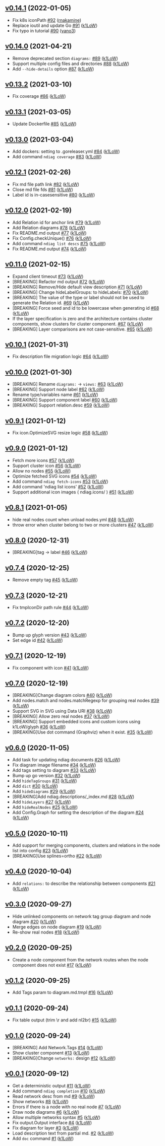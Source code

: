 ## [v0.14.1](https://github.com/k1LoW/ndiag/compare/v0.14.0...v0.14.1) (2022-01-05)

* Fix k8s iconPath [#92](https://github.com/k1LoW/ndiag/pull/92) ([rnakamine](https://github.com/rnakamine))
* Replace ioutil and update Go [#91](https://github.com/k1LoW/ndiag/pull/91) ([k1LoW](https://github.com/k1LoW))
* Fix typo in tutorial [#90](https://github.com/k1LoW/ndiag/pull/90) ([yano3](https://github.com/yano3))

## [v0.14.0](https://github.com/k1LoW/ndiag/compare/v0.13.2...v0.14.0) (2021-04-21)

* Remove deprecated section `diagrams:` [#89](https://github.com/k1LoW/ndiag/pull/89) ([k1LoW](https://github.com/k1LoW))
* Support multiple config files and directories [#88](https://github.com/k1LoW/ndiag/pull/88) ([k1LoW](https://github.com/k1LoW))
* Add `--hide-details` option [#87](https://github.com/k1LoW/ndiag/pull/87) ([k1LoW](https://github.com/k1LoW))

## [v0.13.2](https://github.com/k1LoW/ndiag/compare/v0.13.1...v0.13.2) (2021-03-10)

* Fix coverage [#86](https://github.com/k1LoW/ndiag/pull/86) ([k1LoW](https://github.com/k1LoW))

## [v0.13.1](https://github.com/k1LoW/ndiag/compare/v0.13.0...v0.13.1) (2021-03-05)

* Update Dockerfile [#85](https://github.com/k1LoW/ndiag/pull/85) ([k1LoW](https://github.com/k1LoW))

## [v0.13.0](https://github.com/k1LoW/ndiag/compare/v0.12.1...v0.13.0) (2021-03-04)

* Add dockers: setting to .goreleaser.yml [#84](https://github.com/k1LoW/ndiag/pull/84) ([k1LoW](https://github.com/k1LoW))
* Add command `ndiag coverage` [#83](https://github.com/k1LoW/ndiag/pull/83) ([k1LoW](https://github.com/k1LoW))

## [v0.12.1](https://github.com/k1LoW/ndiag/compare/v0.12.0...v0.12.1) (2021-02-26)

* Fix md file path link [#82](https://github.com/k1LoW/ndiag/pull/82) ([k1LoW](https://github.com/k1LoW))
* Close md file fds [#81](https://github.com/k1LoW/ndiag/pull/81) ([k1LoW](https://github.com/k1LoW))
* Label id is in-casesensitive [#80](https://github.com/k1LoW/ndiag/pull/80) ([k1LoW](https://github.com/k1LoW))

## [v0.12.0](https://github.com/k1LoW/ndiag/compare/v0.11.0...v0.12.0) (2021-02-19)

* Add Relation id for anchor link [#79](https://github.com/k1LoW/ndiag/pull/79) ([k1LoW](https://github.com/k1LoW))
* Add Relation diagrams [#78](https://github.com/k1LoW/ndiag/pull/78) ([k1LoW](https://github.com/k1LoW))
* Fix README.md output [#77](https://github.com/k1LoW/ndiag/pull/77) ([k1LoW](https://github.com/k1LoW))
* Fix Config.checkUnique() [#76](https://github.com/k1LoW/ndiag/pull/76) ([k1LoW](https://github.com/k1LoW))
* Add command `ndiag list descs` [#75](https://github.com/k1LoW/ndiag/pull/75) ([k1LoW](https://github.com/k1LoW))
* Fix README.md output [#74](https://github.com/k1LoW/ndiag/pull/74) ([k1LoW](https://github.com/k1LoW))

## [v0.11.0](https://github.com/k1LoW/ndiag/compare/v0.10.1...v0.11.0) (2021-02-15)

* Expand client timeout [#73](https://github.com/k1LoW/ndiag/pull/73) ([k1LoW](https://github.com/k1LoW))
* [BREAKING] Refactor md output [#72](https://github.com/k1LoW/ndiag/pull/72) ([k1LoW](https://github.com/k1LoW))
* [BREAKING] Remove/Hide default view description [#71](https://github.com/k1LoW/ndiag/pull/71) ([k1LoW](https://github.com/k1LoW))
* [BREAKING] Change hideLabelGroups: to hideLabels: [#70](https://github.com/k1LoW/ndiag/pull/70) ([k1LoW](https://github.com/k1LoW))
* [BREAKING] The value of the type or label should not be used to generate the Relation id. [#69](https://github.com/k1LoW/ndiag/pull/69) ([k1LoW](https://github.com/k1LoW))
* [BREAKING] Force seed and id to be lowercase when generating id [#68](https://github.com/k1LoW/ndiag/pull/68) ([k1LoW](https://github.com/k1LoW))
* If the layer specification is zero and the architecture contains cluster components, show clusters for cluster component. [#67](https://github.com/k1LoW/ndiag/pull/67) ([k1LoW](https://github.com/k1LoW))
* [BREAKING] Layer comparisons are not case-sensitive. [#65](https://github.com/k1LoW/ndiag/pull/65) ([k1LoW](https://github.com/k1LoW))

## [v0.10.1](https://github.com/k1LoW/ndiag/compare/v0.10.0...v0.10.1) (2021-01-31)

* Fix description file migration logic [#64](https://github.com/k1LoW/ndiag/pull/64) ([k1LoW](https://github.com/k1LoW))

## [v0.10.0](https://github.com/k1LoW/ndiag/compare/v0.9.1...v0.10.0) (2021-01-30)

* [BREAKING] Rename `diagrams:` -> `views:` [#63](https://github.com/k1LoW/ndiag/pull/63) ([k1LoW](https://github.com/k1LoW))
* [BREAKING] Support node label [#62](https://github.com/k1LoW/ndiag/pull/62) ([k1LoW](https://github.com/k1LoW))
* Rename type/variables name [#61](https://github.com/k1LoW/ndiag/pull/61) ([k1LoW](https://github.com/k1LoW))
* [BREAKING] Support component label [#60](https://github.com/k1LoW/ndiag/pull/60) ([k1LoW](https://github.com/k1LoW))
* [BREAKING] Support relation.desc [#59](https://github.com/k1LoW/ndiag/pull/59) ([k1LoW](https://github.com/k1LoW))

## [v0.9.1](https://github.com/k1LoW/ndiag/compare/v0.9.0...v0.9.1) (2021-01-12)

* Fix icon.OptimizeSVG resize logic [#58](https://github.com/k1LoW/ndiag/pull/58) ([k1LoW](https://github.com/k1LoW))

## [v0.9.0](https://github.com/k1LoW/ndiag/compare/v0.8.1...v0.9.0) (2021-01-12)

* Fetch more icons [#57](https://github.com/k1LoW/ndiag/pull/57) ([k1LoW](https://github.com/k1LoW))
* Support cluster icon [#56](https://github.com/k1LoW/ndiag/pull/56) ([k1LoW](https://github.com/k1LoW))
* Allow no nodes [#55](https://github.com/k1LoW/ndiag/pull/55) ([k1LoW](https://github.com/k1LoW))
* Optimize fetched SVG icons [#54](https://github.com/k1LoW/ndiag/pull/54) ([k1LoW](https://github.com/k1LoW))
* Add command `ndiag fetch-icons` [#53](https://github.com/k1LoW/ndiag/pull/53) ([k1LoW](https://github.com/k1LoW))
* Add command 'ndiag list icons' [#52](https://github.com/k1LoW/ndiag/pull/52) ([k1LoW](https://github.com/k1LoW))
* Support additional icon images ( ndiag.icons/ ) [#51](https://github.com/k1LoW/ndiag/pull/51) ([k1LoW](https://github.com/k1LoW))

## [v0.8.1](https://github.com/k1LoW/ndiag/compare/v0.8.0...v0.8.1) (2021-01-05)

* hide real nodes count when unload nodes.yml [#48](https://github.com/k1LoW/ndiag/pull/48) ([k1LoW](https://github.com/k1LoW))
* throw error when cluster belong to two or more clusters [#47](https://github.com/k1LoW/ndiag/pull/47) ([k1LoW](https://github.com/k1LoW))

## [v0.8.0](https://github.com/k1LoW/ndiag/compare/v0.7.4...v0.8.0) (2020-12-31)

* [BREAKING]tag -> label [#46](https://github.com/k1LoW/ndiag/pull/46) ([k1LoW](https://github.com/k1LoW))

## [v0.7.4](https://github.com/k1LoW/ndiag/compare/v0.7.3...v0.7.4) (2020-12-25)

* Remove empty tag [#45](https://github.com/k1LoW/ndiag/pull/45) ([k1LoW](https://github.com/k1LoW))

## [v0.7.3](https://github.com/k1LoW/ndiag/compare/v0.7.2...v0.7.3) (2020-12-21)

* Fix tmpIconDir path rule [#44](https://github.com/k1LoW/ndiag/pull/44) ([k1LoW](https://github.com/k1LoW))

## [v0.7.2](https://github.com/k1LoW/ndiag/compare/v0.7.1...v0.7.2) (2020-12-20)

* Bump up glyph version [#43](https://github.com/k1LoW/ndiag/pull/43) ([k1LoW](https://github.com/k1LoW))
* Set edge id [#42](https://github.com/k1LoW/ndiag/pull/42) ([k1LoW](https://github.com/k1LoW))

## [v0.7.1](https://github.com/k1LoW/ndiag/compare/v0.7.0...v0.7.1) (2020-12-19)

* Fix component with icon [#41](https://github.com/k1LoW/ndiag/pull/41) ([k1LoW](https://github.com/k1LoW))

## [v0.7.0](https://github.com/k1LoW/ndiag/compare/v0.6.0...v0.7.0) (2020-12-19)

* [BREAKING]Change diagram colors [#40](https://github.com/k1LoW/ndiag/pull/40) ([k1LoW](https://github.com/k1LoW))
* Add nodes.match and nodes.matchRegexp for grouping real nodes [#39](https://github.com/k1LoW/ndiag/pull/39) ([k1LoW](https://github.com/k1LoW))
* Support SVG in SVG using Data URI [#38](https://github.com/k1LoW/ndiag/pull/38) ([k1LoW](https://github.com/k1LoW))
* [BREAKING] Allow zero real nodes [#37](https://github.com/k1LoW/ndiag/pull/37) ([k1LoW](https://github.com/k1LoW))
* [BREAKING] Support embedded icons and custom icons using k1LoW/glyph [#36](https://github.com/k1LoW/ndiag/pull/36) ([k1LoW](https://github.com/k1LoW))
* [BREAKING]Use dot command (Graphviz) when it exist. [#35](https://github.com/k1LoW/ndiag/pull/35) ([k1LoW](https://github.com/k1LoW))

## [v0.6.0](https://github.com/k1LoW/ndiag/compare/v0.5.0...v0.6.0) (2020-11-05)

* Add task for updating ndiag documents [#26](https://github.com/k1LoW/ndiag/pull/26) ([k1LoW](https://github.com/k1LoW))
* Fix diagram image filename [#34](https://github.com/k1LoW/ndiag/pull/34) ([k1LoW](https://github.com/k1LoW))
* Add tags setting to diagram [#33](https://github.com/k1LoW/ndiag/pull/33) ([k1LoW](https://github.com/k1LoW))
* Bump up go version [#32](https://github.com/k1LoW/ndiag/pull/32) ([k1LoW](https://github.com/k1LoW))
* Add `hideTagGroups` [#31](https://github.com/k1LoW/ndiag/pull/31) ([k1LoW](https://github.com/k1LoW))
* Add `dict` [#30](https://github.com/k1LoW/ndiag/pull/30) ([k1LoW](https://github.com/k1LoW))
* Add `hideDiagrams` [#29](https://github.com/k1LoW/ndiag/pull/29) ([k1LoW](https://github.com/k1LoW))
* [BREAKING]Add ndiag.descriptions/_index.md [#28](https://github.com/k1LoW/ndiag/pull/28) ([k1LoW](https://github.com/k1LoW))
* Add `hideLayers` [#27](https://github.com/k1LoW/ndiag/pull/27) ([k1LoW](https://github.com/k1LoW))
* Add `hideRealNodes` [#25](https://github.com/k1LoW/ndiag/pull/25) ([k1LoW](https://github.com/k1LoW))
* Add Config.Graph for setting the description of the diagram [#24](https://github.com/k1LoW/ndiag/pull/24) ([k1LoW](https://github.com/k1LoW))

## [v0.5.0](https://github.com/k1LoW/ndiag/compare/v0.4.0...v0.5.0) (2020-10-11)

* Add support for merging components, clusters and relations in the node list into config [#23](https://github.com/k1LoW/ndiag/pull/23) ([k1LoW](https://github.com/k1LoW))
* [BREAKING]Use splines=ortho [#22](https://github.com/k1LoW/ndiag/pull/22) ([k1LoW](https://github.com/k1LoW))

## [v0.4.0](https://github.com/k1LoW/ndiag/compare/v0.3.0...v0.4.0) (2020-10-04)

* Add `relations:` to describe the relationship between components [#21](https://github.com/k1LoW/ndiag/pull/21) ([k1LoW](https://github.com/k1LoW))

## [v0.3.0](https://github.com/k1LoW/ndiag/compare/v0.2.0...v0.3.0) (2020-09-27)

* Hide unlinked components on network tag group diagram and node diagram [#20](https://github.com/k1LoW/ndiag/pull/20) ([k1LoW](https://github.com/k1LoW))
* Merge edges on node diagram [#19](https://github.com/k1LoW/ndiag/pull/19) ([k1LoW](https://github.com/k1LoW))
* Re-show real nodes [#18](https://github.com/k1LoW/ndiag/pull/18) ([k1LoW](https://github.com/k1LoW))

## [v0.2.0](https://github.com/k1LoW/ndiag/compare/v0.1.2...v0.2.0) (2020-09-25)

* Create a node component from the network routes when the node component does not exist [#17](https://github.com/k1LoW/ndiag/pull/17) ([k1LoW](https://github.com/k1LoW))

## [v0.1.2](https://github.com/k1LoW/ndiag/compare/v0.1.1...v0.1.2) (2020-09-25)

* Add Tags param to diagram.md.tmpl [#16](https://github.com/k1LoW/ndiag/pull/16) ([k1LoW](https://github.com/k1LoW))

## [v0.1.1](https://github.com/k1LoW/ndiag/compare/v0.1.0...v0.1.1) (2020-09-24)

* Fix table output (trim \r and add nl2br) [#15](https://github.com/k1LoW/ndiag/pull/15) ([k1LoW](https://github.com/k1LoW))

## [v0.1.0](https://github.com/k1LoW/ndiag/compare/v0.0.1...v0.1.0) (2020-09-24)

* [BREAKING] Add Network.Tags [#14](https://github.com/k1LoW/ndiag/pull/14) ([k1LoW](https://github.com/k1LoW))
* Show cluster component [#13](https://github.com/k1LoW/ndiag/pull/13) ([k1LoW](https://github.com/k1LoW))
* [BREAKING]Change `networks:` design [#12](https://github.com/k1LoW/ndiag/pull/12) ([k1LoW](https://github.com/k1LoW))

## [v0.0.1](https://github.com/k1LoW/ndiag/compare/6eabff9d8ff3...v0.0.1) (2020-09-12)

* Get a deterministic output [#11](https://github.com/k1LoW/ndiag/pull/11) ([k1LoW](https://github.com/k1LoW))
* Add command `ndiag completion` [#10](https://github.com/k1LoW/ndiag/pull/10) ([k1LoW](https://github.com/k1LoW))
* Read network desc from md [#9](https://github.com/k1LoW/ndiag/pull/9) ([k1LoW](https://github.com/k1LoW))
* Show networks [#8](https://github.com/k1LoW/ndiag/pull/8) ([k1LoW](https://github.com/k1LoW))
* Errors if there is a node with no real node [#7](https://github.com/k1LoW/ndiag/pull/7) ([k1LoW](https://github.com/k1LoW))
* Draw node diagrams [#6](https://github.com/k1LoW/ndiag/pull/6) ([k1LoW](https://github.com/k1LoW))
* Allow multiple networks syntax [#5](https://github.com/k1LoW/ndiag/pull/5) ([k1LoW](https://github.com/k1LoW))
* Fix output.Output interface [#4](https://github.com/k1LoW/ndiag/pull/4) ([k1LoW](https://github.com/k1LoW))
* Fix diagram for layer [#3](https://github.com/k1LoW/ndiag/pull/3) ([k1LoW](https://github.com/k1LoW))
* Load description text from partial md. [#2](https://github.com/k1LoW/ndiag/pull/2) ([k1LoW](https://github.com/k1LoW))
* Add `doc` command [#1](https://github.com/k1LoW/ndiag/pull/1) ([k1LoW](https://github.com/k1LoW))
